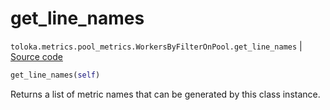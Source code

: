 # get_line_names
`toloka.metrics.pool_metrics.WorkersByFilterOnPool.get_line_names` | [Source code](https://github.com/Toloka/toloka-kit/blob/v1.2.0/src/metrics/pool_metrics.py#L425)

```python
get_line_names(self)
```

Returns a list of metric names that can be generated by this class instance.

